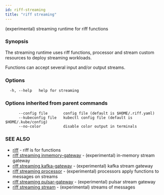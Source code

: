 ```yaml
---
id: riff-streaming
title: "riff streaming"
---
```

(experimental) streaming runtime for riff functions

### Synopsis

The streaming runtime uses riff functions, processor and stream custom resources
to deploy streaming workloads. 

Functions can accept several input and/or output streams.

### Options

```
  -h, --help   help for streaming
```

### Options inherited from parent commands

```
      --config file       config file (default is $HOME/.riff.yaml)
      --kubeconfig file   kubectl config file (default is $HOME/.kube/config)
      --no-color          disable color output in terminals
```

### SEE ALSO

* [riff](riff.md)	 - riff is for functions
* [riff streaming inmemory-gateway](riff_streaming_inmemory-gateway.md)	 - (experimental) in-memory stream gateway
* [riff streaming kafka-gateway](riff_streaming_kafka-gateway.md)	 - (experimental) kafka stream gateway
* [riff streaming processor](riff_streaming_processor.md)	 - (experimental) processors apply functions to messages on streams
* [riff streaming pulsar-gateway](riff_streaming_pulsar-gateway.md)	 - (experimental) pulsar stream gateway
* [riff streaming stream](riff_streaming_stream.md)	 - (experimental) streams of messages

